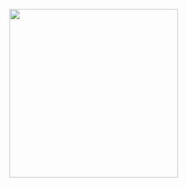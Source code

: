 <a href="https://www.buymeacoffee.com/caiotavares"><img src="https://user-images.githubusercontent.com/7378941/160695061-671742e2-a4a8-4f55-9ae5-0528914a7ddb.png" width="300"/></a>

